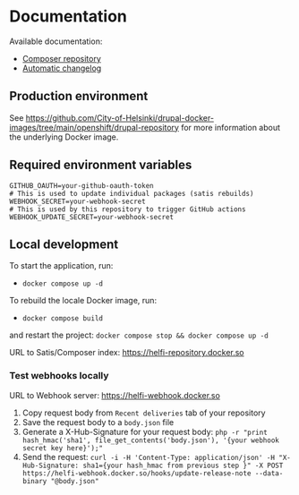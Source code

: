 # Documentation

Available documentation:

- [Composer repository](/documentation/composer-repository.md)
- [Automatic changelog](/documentation/automatic-changelog.md)

## Production environment

See https://github.com/City-of-Helsinki/drupal-docker-images/tree/main/openshift/drupal-repository for more information about the underlying Docker image.

## Required environment variables

```
GITHUB_OAUTH=your-github-oauth-token
# This is used to update individual packages (satis rebuilds)
WEBHOOK_SECRET=your-webhook-secret
# This is used by this repository to trigger GitHub actions
WEBHOOK_UPDATE_SECRET=your-webhook-secret
```

## Local development

To start the application, run:

- `docker compose up -d`

To rebuild the locale Docker image, run:

- `docker compose build`

and restart the project: `docker compose stop && docker compose up -d`

URL to Satis/Composer index: https://helfi-repository.docker.so

### Test webhooks locally

URL to Webhook server: https://helfi-webhook.docker.so

1. Copy request body from `Recent deliveries` tab of your repository
2. Save the request body to a `body.json` file
3. Generate a X-Hub-Signature for your request body: `php -r "print hash_hmac('sha1', file_get_contents('body.json'), '{your webhook secret key here}');"`
4. Send the request: `curl -i -H 'Content-Type: application/json' -H "X-Hub-Signature: sha1={your hash_hmac from previous step }" -X POST https://helfi-webhook.docker.so/hooks/update-release-note --data-binary "@body.json"`
